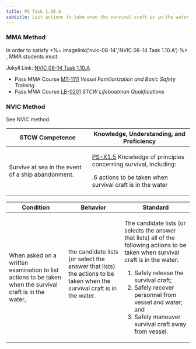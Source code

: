 ```yaml
---
title: PS Task 1.10.A 
subtitle: List actions to take when the survival craft is in the water
---
```



### MMA Method

In order to satisfy <%= imagelink('nvic-08-14','NVIC 08-14  Task  1.10.A') %> , MMA students must:

Jekyll Link: [NVIC 08-14  Task  1.10.A](/stcw23/assets/images/nvic-08-14.pdf)

* Pass MMA Course  [MT-1111](MT-1111) *Vessel Familiarization and Basic Safety Training*
* Pass MMA Course  [LB-0201](LB-0201) *STCW Lifeboatman Qualifications*


### NVIC Method

<a onclick="togglevisibility('nvic_methods')" >See NVIC method.</a>

<div id='nvic_methods' class='hide'>

<table>
<thead>
<tr>
<th class='forty'> STCW Competence </th>
<th class='sixty'> Knowledge, Understanding, and Proficiency </th>
</tr>
</thead>




<tbody>
<tr><td markdown='1'>

Survive at sea in the event of a ship abandonment.

</td><td markdown='1'>

[PS-X1.5](../../tables/611.html#PS-X1.5) Knowledge of principles concerning survival, including:

.6  actions to be taken when survival craft is in the water

</td></tr>


</tbody>
</table>


<table>
<thead>
<tr><th class='twenty'>  Condition </th><th class='twenty'> Behavior </th><th  class='sixty'>Standard </th></tr>
</thead>
<tbody >



<tr><td markdown='1'>

When asked on a written examination to list actions to be taken when the survival craft is in the water,

</td><td markdown='1'>

the candidate lists (or select the answer that lists) the actions to be taken when the survival craft is in the water.

<br>

<div class="tooltip">
<span class="tooltiptext">
</span>
</div>


</td><td markdown='1'>

The candidate lists (or selects the answer that lists) all of the following actions to be taken when survival craft is in the water:
 
1.  Safely release the survival craft; 
2.  Safely recover personnel from vessel and water; and 
3.  Safely maneuver survival craft away from vessel.

</td></tr>
</tbody>
</table>
</div>

